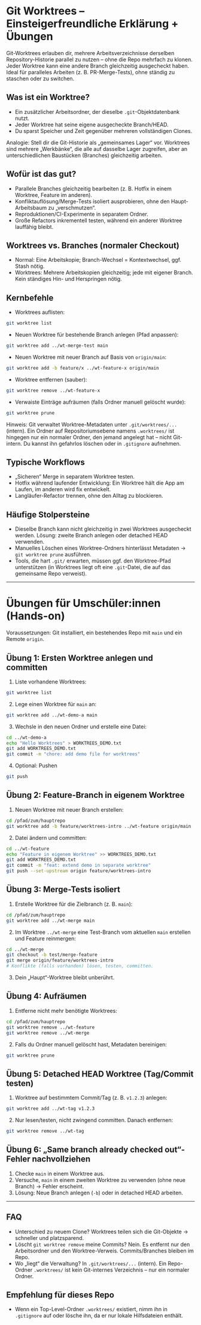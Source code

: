 # Git Worktrees – Einsteigerfreundliche Erklärung + Übungen

Git-Worktrees erlauben dir, mehrere Arbeitsverzeichnisse derselben Repository-Historie parallel zu nutzen – ohne die Repo mehrfach zu klonen. Jeder Worktree kann eine andere Branch gleichzeitig ausgecheckt haben. Ideal für paralleles Arbeiten (z. B. PR-Merge-Tests), ohne ständig zu staschen oder zu switchen.

## Was ist ein Worktree?
- Ein zusätzlicher Arbeitsordner, der dieselbe `.git`-Objektdatenbank nutzt.
- Jeder Worktree hat seine eigene ausgecheckte Branch/HEAD.
- Du sparst Speicher und Zeit gegenüber mehreren vollständigen Clones.

Analogie: Stell dir die Git-Historie als „gemeinsames Lager“ vor. Worktrees sind mehrere „Werkbänke“, die alle auf dasselbe Lager zugreifen, aber an unterschiedlichen Baustücken (Branches) gleichzeitig arbeiten.

## Wofür ist das gut?
- Parallele Branches gleichzeitig bearbeiten (z. B. Hotfix in einem Worktree, Feature im anderen).
- Konfliktauflösung/Merge-Tests isoliert ausprobieren, ohne den Haupt-Arbeitsbaum zu „verschmutzen“.
- Reproduktionen/CI-Experimente in separatem Ordner.
- Große Refactors inkrementell testen, während ein anderer Worktree lauffähig bleibt.

## Worktrees vs. Branches (normaler Checkout)
- Normal: Eine Arbeitskopie; Branch-Wechsel = Kontextwechsel, ggf. Stash nötig.
- Worktrees: Mehrere Arbeitskopien gleichzeitig; jede mit eigener Branch. Kein ständiges Hin- und Herspringen nötig.

## Kernbefehle
- Worktrees auflisten:
```bash
git worktree list
```
- Neuen Worktree für bestehende Branch anlegen (Pfad anpassen):
```bash
git worktree add ../wt-merge-test main
```
- Neuen Worktree mit neuer Branch auf Basis von `origin/main`:
```bash
git worktree add -b feature/x ../wt-feature-x origin/main
```
- Worktree entfernen (sauber):
```bash
git worktree remove ../wt-feature-x
```
- Verwaiste Einträge aufräumen (falls Ordner manuell gelöscht wurde):
```bash
git worktree prune
```

Hinweis: Git verwaltet Worktree-Metadaten unter `.git/worktrees/...` (intern). Ein Ordner auf Repositoriumsebene namens `.worktrees/` ist hingegen nur ein normaler Ordner, den jemand angelegt hat – nicht Git-intern. Du kannst ihn gefahrlos löschen oder in `.gitignore` aufnehmen.

## Typische Workflows
- „Sicheren“ Merge in separatem Worktree testen.
- Hotfix während laufender Entwicklung: Ein Worktree hält die App am Laufen, im anderen wird fix entwickelt.
- Langläufer-Refactor trennen, ohne den Alltag zu blockieren.

## Häufige Stolpersteine
- Dieselbe Branch kann nicht gleichzeitig in zwei Worktrees ausgecheckt werden. Lösung: zweite Branch anlegen oder detached HEAD verwenden.
- Manuelles Löschen eines Worktree-Ordners hinterlässt Metadaten → `git worktree prune` ausführen.
- Tools, die hart `.git/` erwarten, müssen ggf. den Worktree-Pfad unterstützen (in Worktrees liegt oft eine `.git`-Datei, die auf das gemeinsame Repo verweist).

---

# Übungen für Umschüler:innen (Hands-on)

Voraussetzungen: Git installiert, ein bestehendes Repo mit `main` und ein Remote `origin`.

## Übung 1: Ersten Worktree anlegen und committen
1) Liste vorhandene Worktrees:
```bash
git worktree list
```
2) Lege einen Worktree für `main` an:
```bash
git worktree add ../wt-demo-a main
```
3) Wechsle in den neuen Ordner und erstelle eine Datei:
```bash
cd ../wt-demo-a
echo "Hello Worktrees" > WORKTREES_DEMO.txt
git add WORKTREES_DEMO.txt
git commit -m "chore: add demo file for worktrees"
```
4) Optional: Pushen
```bash
git push
```

## Übung 2: Feature-Branch in eigenem Worktree
1) Neuen Worktree mit neuer Branch erstellen:
```bash
cd /pfad/zum/hauptrepo
git worktree add -b feature/worktrees-intro ../wt-feature origin/main
```
2) Datei ändern und committen:
```bash
cd ../wt-feature
echo "Feature in eigenem Worktree" >> WORKTREES_DEMO.txt
git add WORKTREES_DEMO.txt
git commit -m "feat: extend demo in separate worktree"
git push --set-upstream origin feature/worktrees-intro
```

## Übung 3: Merge-Tests isoliert
1) Erstelle Worktree für die Zielbranch (z. B. `main`):
```bash
cd /pfad/zum/hauptrepo
git worktree add ../wt-merge main
```
2) Im Worktree `../wt-merge` eine Test-Branch vom aktuellen `main` erstellen und Feature reinmergen:
```bash
cd ../wt-merge
git checkout -b test/merge-feature
git merge origin/feature/worktrees-intro
# Konflikte (falls vorhanden) lösen, testen, committen.
```
3) Dein „Haupt“-Worktree bleibt unberührt.

## Übung 4: Aufräumen
1) Entferne nicht mehr benötigte Worktrees:
```bash
cd /pfad/zum/hauptrepo
git worktree remove ../wt-feature
git worktree remove ../wt-merge
```
2) Falls du Ordner manuell gelöscht hast, Metadaten bereinigen:
```bash
git worktree prune
```

## Übung 5: Detached HEAD Worktree (Tag/Commit testen)
1) Worktree auf bestimmtem Commit/Tag (z. B. `v1.2.3`) anlegen:
```bash
git worktree add ../wt-tag v1.2.3
```
2) Nur lesen/testen, nicht zwingend committen. Danach entfernen:
```bash
git worktree remove ../wt-tag
```

## Übung 6: „Same branch already checked out“-Fehler nachvollziehen
1) Checke `main` in einem Worktree aus.
2) Versuche, `main` in einem zweiten Worktree zu verwenden (ohne neue Branch) → Fehler erscheint.
3) Lösung: Neue Branch anlegen (`-b`) oder in detached HEAD arbeiten.

---

## FAQ
- Unterschied zu neuem Clone? Worktrees teilen sich die Git-Objekte → schneller und platzsparend.
- Löscht `git worktree remove` meine Commits? Nein. Es entfernt nur den Arbeitsordner und den Worktree-Verweis. Commits/Branches bleiben im Repo.
- Wo „liegt“ die Verwaltung? In `.git/worktrees/...` (intern). Ein Repo-Ordner `.worktrees/` ist kein Git-internes Verzeichnis – nur ein normaler Ordner.

## Empfehlung für dieses Repo
- Wenn ein Top-Level-Ordner `.worktrees/` existiert, nimm ihn in `.gitignore` auf oder lösche ihn, da er nur lokale Hilfsdateien enthält.
